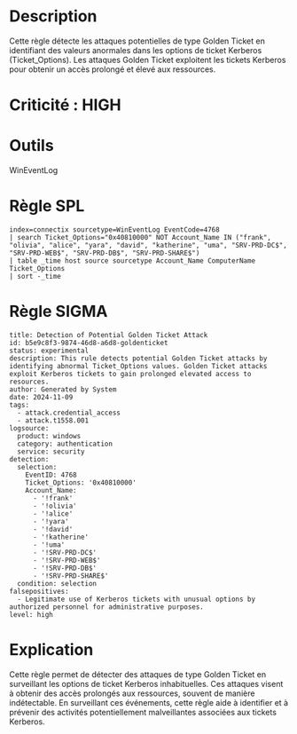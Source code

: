 # Description

Cette règle détecte les attaques potentielles de type Golden Ticket en identifiant des valeurs anormales dans les options de ticket Kerberos (Ticket_Options). Les attaques Golden Ticket exploitent les tickets Kerberos pour obtenir un accès prolongé et élevé aux ressources.

# Criticité : **HIGH**

# Outils

WinEventLog

# Règle SPL

```
index=connectix sourcetype=WinEventLog EventCode=4768
| search Ticket_Options="0x40810000" NOT Account_Name IN ("frank", "olivia", "alice", "yara", "david", "katherine", "uma", "SRV-PRD-DC$", "SRV-PRD-WEB$", "SRV-PRD-DB$", "SRV-PRD-SHARE$")
| table _time host source sourcetype Account_Name ComputerName Ticket_Options
| sort -_time
```

# Règle SIGMA

```
title: Detection of Potential Golden Ticket Attack
id: b5e9c8f3-9874-46d8-a6d8-goldenticket
status: experimental
description: This rule detects potential Golden Ticket attacks by identifying abnormal Ticket_Options values. Golden Ticket attacks exploit Kerberos tickets to gain prolonged elevated access to resources.
author: Generated by System
date: 2024-11-09
tags:
  - attack.credential_access
  - attack.t1558.001
logsource:
  product: windows
  category: authentication
  service: security
detection:
  selection:
    EventID: 4768
    Ticket_Options: '0x40810000'
    Account_Name:
      - '!frank'
      - '!olivia'
      - '!alice'
      - '!yara'
      - '!david'
      - '!katherine'
      - '!uma'
      - '!SRV-PRD-DC$'
      - '!SRV-PRD-WEB$'
      - '!SRV-PRD-DB$'
      - '!SRV-PRD-SHARE$'
  condition: selection
falsepositives:
  - Legitimate use of Kerberos tickets with unusual options by authorized personnel for administrative purposes.
level: high
```

# Explication

Cette règle permet de détecter des attaques de type Golden Ticket en surveillant les options de ticket Kerberos inhabituelles. Ces attaques visent à obtenir des accès prolongés aux ressources, souvent de manière indétectable. En surveillant ces événements, cette règle aide à identifier et à prévenir des activités potentiellement malveillantes associées aux tickets Kerberos.

